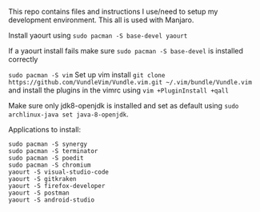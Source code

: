 This repo contains files and instructions I use/need to setup my development environment. This all is used with Manjaro.

Install yaourt using `sudo pacman -S base-devel yaourt`

If a yaourt install fails make sure `sudo pacman -S base-devel` is installed correctly

`sudo pacman -S vim`
Set up vim install `git clone https://github.com/VundleVim/Vundle.vim.git ~/.vim/bundle/Vundle.vim` and install the plugins in the vimrc using `vim +PluginInstall +qall`

Make sure only jdk8-openjdk is installed and set as default using `sudo archlinux-java set java-8-openjdk`.

Applications to install:
```
sudo pacman -S synergy
sudo pacman -S terminator
sudo pacman -S poedit
sudo pacman -S chromium
yaourt -S visual-studio-code
yaourt -S gitkraken
yaourt -S firefox-developer
yaourt -S postman
yaourt -S android-studio

```